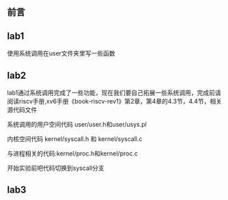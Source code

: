 ## 前言

## lab1

使用系统调用在user文件夹里写一些函数

## lab2

lab1通过系统调用完成了一些功能，现在我们要自己拓展一些系统调用，完成前请阅读riscv手册,xv6手册《book-riscv-rev1》第2章，第4章的4.3节，4.4节，相关源代码文件

系统调用的用户空间代码 user/user.h和user/usys.pl

内核空间代码 kernel/syscall.h 和 kernel/syscall.c

与进程相关的代码:kernel/proc.h和kernel/proc.c

开始实验前吧代码切换到syscall分支

## lab3

